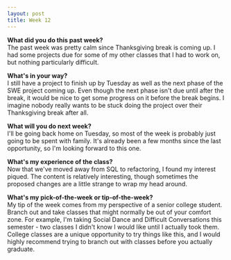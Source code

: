 ```yaml
---
layout: post
title: Week 12
---
```


**What did you do this past week?**  
The past week was pretty calm since Thanksgiving break is coming up. I had some projects due for some of my other classes that I had to work on, but nothing particularly difficult.

**What's in your way?**  
I still have a project to finish up by Tuesday as well as the next phase of the SWE project coming up. Even though the next phase isn't due until after the break, it would be nice to get some progress on it before the break begins. I imagine nobody really wants to be stuck doing the project over their Thanksgiving break after all. 

**What will you do next week?**  
I'll be going back home on Tuesday, so most of the week is probably just going to be spent with family. It's already been a few months since the last opportunity, so I'm looking forward to this one.

**What's my experience of the class?**  
Now that we've moved away from SQL to refactoring, I found my interest piqued. The content is relatively interesting, though sometimes the proposed changes are a little strange to wrap my head around. 

**What's my pick-of-the-week or tip-of-the-week?**  
My tip of the week comes from my perspective of a senior college student. Branch out and take classes that might normally be out of your comfort zone. For example, I'm taking Social Dance and Difficult Conversations this semester - two classes I didn't know I would like until I actually took them. College classes are a unique opportunity to try things like this, and I would highly recommend trying to branch out with classes before you actually graduate.
